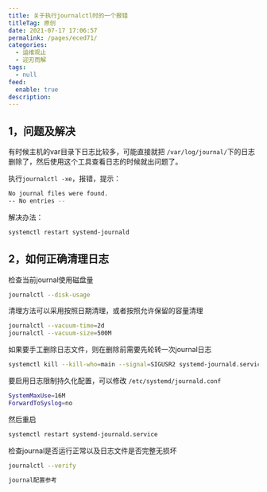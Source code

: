 ```yaml
---
title: 关于执行journalctl时的一个报错
titleTag: 原创
date: 2021-07-17 17:06:57
permalink: /pages/eced71/
categories: 
  - 运维观止
  - 迎刃而解
tags: 
  - null
feed: 
  enable: true
description: 
---
```


## 1，问题及解决

有时候主机的var目录下日志比较多，可能直接就把 `/var/log/journal/`下的日志删除了，然后使用这个工具查看日志的时候就出问题了。

执行`journalctl -xe`，报错，提示：

```sh
No journal files were found.
-- No entries --
```

解决办法：

```sh
systemctl restart systemd-journald
```

## 2，如何正确清理日志

检查当前journal使用磁盘量

```sh
journalctl --disk-usage
```

清理方法可以采用按照日期清理，或者按照允许保留的容量清理

```sh
journalctl --vacuum-time=2d
journalctl --vacuum-size=500M
```

如果要手工删除日志文件，则在删除前需要先轮转一次journal日志

```sh
systemctl kill --kill-who=main --signal=SIGUSR2 systemd-journald.service
```

要启用日志限制持久化配置，可以修改 `/etc/systemd/journald.conf`

```sh
SystemMaxUse=16M
ForwardToSyslog=no
```

然后重启

```sh
systemctl restart systemd-journald.service
```

检查journal是否运行正常以及日志文件是否完整无损坏

```sh
journalctl --verify

journal配置参考
```

